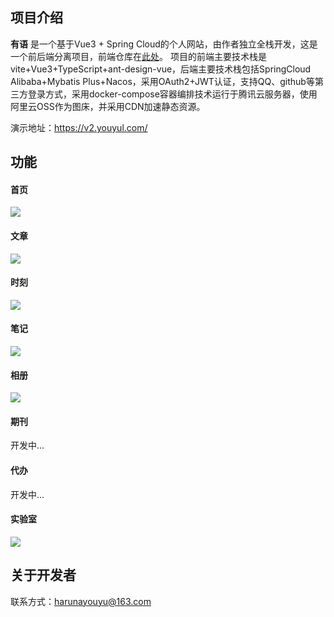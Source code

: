 ## 项目介绍
**有语** 是一个基于Vue3 + Spring Cloud的个人网站，由作者独立全栈开发，这是一个前后端分离项目，前端仓库在[此处](https://github.com/LinChaoqunRick/youyuweb)。
项目的前端主要技术栈是vite+Vue3+TypeScript+ant-design-vue，后端主要技术栈包括SpringCloud Alibaba+Mybatis Plus+Nacos，采用OAuth2+JWT认证，支持QQ、github等第三方登录方式，采用docker-compose容器编排技术运行于腾讯云服务器，使用阿里云OSS作为图床，并采用CDN加速静态资源。

演示地址：https://v2.youyul.com/

## 功能
#### 首页
![](https://youyu-source.oss-cn-beijing.aliyuncs.com/post/images/2024/0808/20240808221942_image.png?x-oss-process=style/highThumb)
#### 文章
![](https://youyu-source.oss-cn-beijing.aliyuncs.com/post/images/2024/0808/20240808222149_image.png?x-oss-process=style/highThumb)
#### 时刻
![](https://youyu-source.oss-cn-beijing.aliyuncs.com/post/images/2024/0808/20240808222219_image.png?x-oss-process=style/highThumb)
#### 笔记
![](https://youyu-source.oss-cn-beijing.aliyuncs.com/post/images/2024/0808/20240808222355_image.png?x-oss-process=style/highThumb)
#### 相册
![](https://youyu-source.oss-cn-beijing.aliyuncs.com/post/images/2024/0808/20240808222629_image.png?x-oss-process=style/highThumb)
#### 期刊
开发中...
#### 代办
开发中...
#### 实验室
![](https://youyu-source.oss-cn-beijing.aliyuncs.com/post/images/2024/0808/20240808222712_image.png?x-oss-process=style/highThumb)

## 关于开发者
联系方式：harunayouyu@163.com
